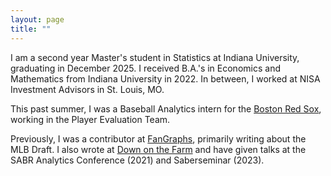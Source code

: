 ```yaml
---
layout: page
title: ""
---
```


I am a second year Master's student in Statistics at Indiana University, graduating in December 2025. I received B.A.'s in Economics and Mathematics from Indiana University in 2022. In between, I worked at NISA Investment Advisors in St. Louis, MO.   

This past summer, I was a Baseball Analytics intern for the [Boston Red Sox](https://www.mlb.com/redsox/), working in the Player Evaluation Team.
  
Previously, I was a contributor at [FanGraphs](https://www.fangraphs.com/blog-roll?author=200880), primarily writing about the MLB Draft. I also wrote at [Down on the Farm](https://downonthefarm.substack.com/) and have given talks at the SABR Analytics Conference (2021) and Saberseminar (2023).  

